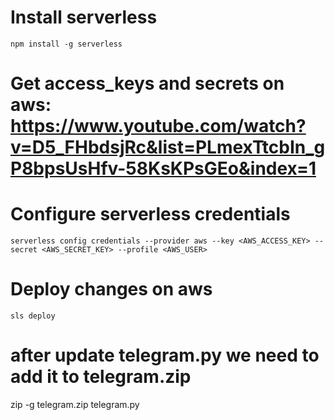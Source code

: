 # Install serverless
`npm install -g serverless`

# Get access_keys and secrets on aws: https://www.youtube.com/watch?v=D5_FHbdsjRc&list=PLmexTtcbIn_gP8bpsUsHfv-58KsKPsGEo&index=1

# Configure serverless credentials
`serverless config credentials --provider aws --key <AWS_ACCESS_KEY> --secret <AWS_SECRET_KEY> --profile <AWS_USER>`

# Deploy changes on aws
`sls deploy`


# after update telegram.py we need to add it to telegram.zip
zip -g telegram.zip telegram.py 